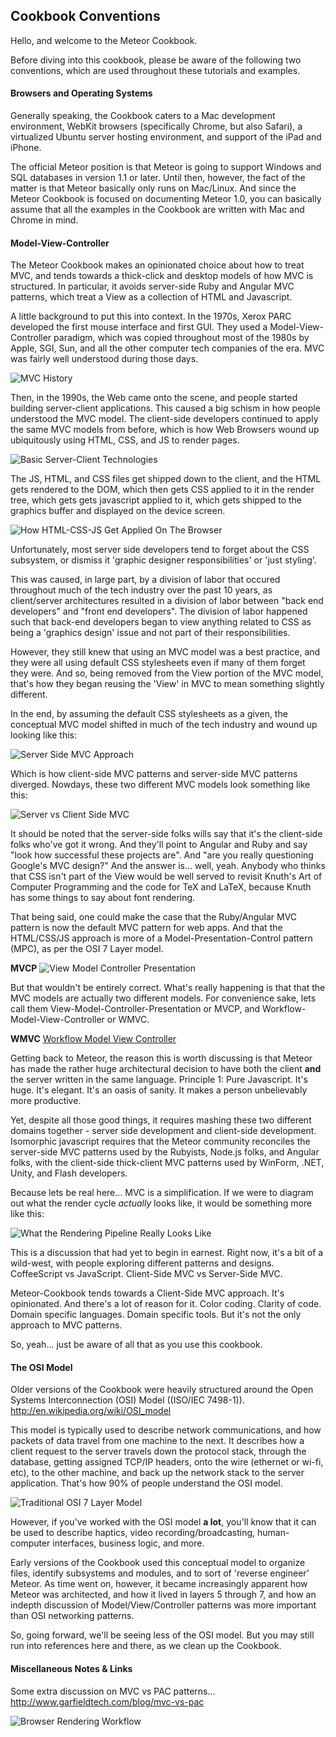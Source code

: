 ## Cookbook Conventions


Hello, and welcome to the Meteor Cookbook.

Before diving into this cookbook, please be aware of the following two conventions, which are used throughout these tutorials and examples.


#### Browsers and Operating Systems  
Generally speaking, the Cookbook caters to a Mac development environment, WebKit browsers (specifically Chrome, but also Safari), a virtualized Ubuntu server hosting environment, and support of the iPad and iPhone.  

The official Meteor position is that Meteor is going to support Windows and SQL databases in version 1.1 or later.   Until then, however, the fact of the matter is that Meteor basically only runs on Mac/Linux.  And since the Meteor Cookbook is focused on documenting Meteor 1.0, you can basically assume that all the examples in the Cookbook are written with Mac and Chrome in mind.



#### Model-View-Controller  

The Meteor Cookbook makes an opinionated choice about how to treat MVC, and tends towards a thick-click and desktop models of how MVC is structured. In particular, it avoids server-side Ruby and Angular MVC patterns, which treat a View as a collection of HTML and Javascript.  

A little background to put this into context.  In the 1970s, Xerox PARC developed the first mouse interface and first GUI.  They used a Model-View-Controller paradigm, which was copied throughout most of the 1980s by Apple, SGI, Sun, and all the other computer tech companies of the era.  MVC was fairly well understood during those days.  

![MVC History](https://raw.githubusercontent.com/awatson1978/meteor-cookbook/master/images/MVC%20Cycle%20-%20Traditional%20Model.jpg)

Then, in the 1990s, the Web came onto the scene, and people started building server-client applications. This caused a big schism in how people understood the MVC model.  The client-side developers continued to apply the same MVC models from before, which is how Web Browsers wound up ubiquitously using HTML, CSS, and JS to render pages.  

![Basic Server-Client Technologies](https://raw.githubusercontent.com/awatson1978/meteor-cookbook/master/images/Static%20Website%20Architecture%20-%20Before%20Loading%20Page.jpg)  

The JS, HTML, and CSS files get shipped down to the client, and the HTML gets rendered to the DOM, which then gets CSS applied to it in the render tree, which gets gets javascript applied to it, which gets shipped to the graphics buffer and displayed on the device screen.

![How HTML-CSS-JS Get Applied On The Browser](https://raw.githubusercontent.com/awatson1978/meteor-cookbook/master/images/Static%20Website%20Architecture%20-%20After%20Browser%20Recieves%20Files.jpg)




Unfortunately, most server side developers tend to forget about the CSS subsystem, or dismiss it 'graphic designer responsibilities' or 'just styling'.  

This was caused, in large part, by a division of labor that occured throughout much of the tech industry over the past 10 years, as client/server architectures resulted in a division of labor between "back end developers" and "front end developers".  The division of labor happened such that back-end developers began to view anything related to CSS as being a 'graphics design' issue and not part of their responsibilities.

However, they still knew that using an MVC model was a best practice, and they were all using default CSS stylesheets even if many of them forget they were.  And so, being removed from the View portion of the MVC model, that's how they began reusing the 'View' in MVC to mean something slightly different.  

In the end, by assuming the default CSS stylesheets as a given, the conceptual MVC model shifted in much of the tech industry and wound up looking like this:

![Server Side MVC Approach](https://raw.githubusercontent.com/awatson1978/meteor-cookbook/master/images/Static%20Website%20Architecture%20-%20From%20the%20Server%20Devs%20Perspective.jpg)

Which is how client-side MVC patterns and server-side MVC patterns diverged.  Nowdays, these two different MVC models look something like this:

![Server vs Client Side MVC](https://raw.githubusercontent.com/awatson1978/meteor-cookbook/master/images/Results%20in%20Two%20Different%20MVC%20Models.jpg)

It should be noted that the server-side folks wills say that it's the client-side folks who've got it wrong.  And they'll point to Angular and Ruby and say "look how successful these projects are".  And "are you really questioning Google's MVC design?"  And the answer is... well, yeah.  Anybody who thinks that CSS isn't part of the View would be well served to revisit Knuth's Art of Computer Programming and the code for TeX and LaTeX, because Knuth has some things to say about font rendering.  

That being said, one could make the case that the Ruby/Angular MVC pattern is now the default MVC pattern for web apps.  And that the HTML/CSS/JS approach is more of a Model-Presentation-Control pattern (MPC), as per the OSI 7 Layer model.  

**MVCP**
![View Model Controller Presentation](https://raw.githubusercontent.com/awatson1978/meteor-cookbook/master/images/View-Model-Controller-Presentation.jpg)

But that wouldn't be entirely correct.  What's really happening is that that the MVC models are actually two different models.  For convenience sake, lets call them View-Model-Controller-Presentation or MVCP, and Workflow-Model-View-Controller or WMVC. 

**WMVC**
[Workflow Model View Controller](https://raw.githubusercontent.com/awatson1978/meteor-cookbook/master/images/Workflow-Model-View-Controller.jpg)

Getting back to Meteor, the reason this is worth discussing is that Meteor has made the rather huge architectural decision to have both the client **and** the server written in the same language.  Principle 1:  Pure Javascript. It's huge.  It's elegant.  It's an oasis of sanity.  It makes a person unbelievably more productive.  

Yet, despite all those good things, it requires mashing these two different domains together - server side development and client-side development.  Isomorphic javascript requires that the Meteor community reconciles the server-side MVC patterns used by the Rubyists, Node.js folks, and Angular folks, with the client-side thick-client MVC patterns used by WinForm, .NET, Unity, and Flash developers.  

Because lets be real here...  MVC is a simplification.  If we were to diagram out what the render cycle *actually* looks like, it would be something more like this:  

![What the Rendering Pipeline Really Looks Like](https://raw.githubusercontent.com/awatson1978/meteor-cookbook/master/images/MVC%20Cycle%20-%20What%20it%20Really%20Looks%20Like.jpg)  


This is a discussion that had yet to begin in earnest.  Right now, it's a bit of a wild-west, with people exploring different patterns and designs.  CoffeeScript vs JavaScript.  Client-Side MVC vs Server-Side MVC.

Meteor-Cookbook tends towards a Client-Side MVC approach.  It's opinionated.  And there's a lot of reason for it.  Color coding.  Clarity of code.  Domain specific languages.  Domain specific tools.  But it's not the only approach to MVC patterns.  

So, yeah... just be aware of all that as you use this cookbook.


#### The OSI Model  

Older versions of the Cookbook were heavily structured around the Open Systems Interconnection (OSI) Model ((ISO/IEC 7498-1)).  
http://en.wikipedia.org/wiki/OSI_model

This model is typically used to describe network communications, and how packets of data travel from one machine to the next.  It describes how a client request to the server travels down the protocol stack, through the database, getting assigned TCP/IP headers, onto the wire (ethernet or wi-fi, etc), to the other machine, and back up the network stack to the server application.  That's how 90% of people understand the OSI model.

![Traditional OSI 7 Layer Model](http://i.technet.microsoft.com/dynimg/IC213395.gif)  

However, if you've worked with the OSI model **a lot**, you'll know that it can be used to describe haptics, video recording/broadcasting, human-computer interfaces, business logic, and more.  

Early versions of the Cookbook used this conceptual model to organize files, identify subsystems and modules, and to sort of 'reverse engineer' Meteor.  As time went on, however, it became increasingly apparent how Meteor was architected, and how it lived in layers 5 through 7, and how an indepth discussion of Model/View/Controller patterns was more important than OSI networking patterns.  

So, going forward, we'll be seeing less of the OSI model.  But you may still run into references here and there, as we clean up the Cookbook.


#### Miscellaneous Notes & Links  

Some extra discussion on MVC vs PAC patterns...  
http://www.garfieldtech.com/blog/mvc-vs-pac  

![Browser Rendering Workflow](http://orm-chimera-prod.s3.amazonaws.com/1230000000545/images/hpbn_1001.png)  
